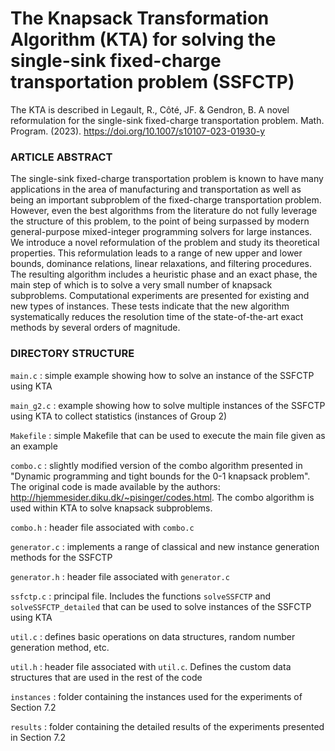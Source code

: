 # The Knapsack Transformation Algorithm (KTA) for solving the single-sink fixed-charge transportation problem (SSFCTP)

The KTA is described in Legault, R., Côté, JF. & Gendron, B. A novel reformulation for the single-sink fixed-charge transportation problem. Math. Program. (2023). https://doi.org/10.1007/s10107-023-01930-y

### ARTICLE ABSTRACT

The single-sink fixed-charge transportation problem is known to have many applications in the area of manufacturing and transportation as well as being an important subproblem of the fixed-charge transportation problem. However, even the best algorithms from the literature do not fully leverage the structure of this problem, to the point of being surpassed by modern general-purpose mixed-integer programming solvers for large instances. We introduce a novel reformulation of the problem and study its theoretical properties. This reformulation leads to a range of new upper and lower bounds, dominance relations, linear relaxations, and filtering procedures. The resulting algorithm includes a heuristic phase and an exact phase, the main step of which is to solve a very small number of knapsack subproblems. Computational experiments are presented for existing and new types of instances. These tests indicate that the new algorithm systematically reduces the resolution time of the state-of-the-art exact methods by several orders of magnitude.


### DIRECTORY STRUCTURE

`main.c` : simple example showing how to solve an instance of the SSFCTP using KTA

`main_g2.c` : example showing how to solve multiple instances of the SSFCTP using KTA to collect statistics (instances of Group 2)

`Makefile` : simple Makefile that can be used to execute the main file given as an example

`combo.c` : slightly modified version of the combo algorithm presented in "Dynamic programming and tight bounds
for the 0-1 knapsack problem". The original code is made available by the authors: http://hjemmesider.diku.dk/~pisinger/codes.html.
The combo algorithm is used within KTA to solve knapsack subproblems.

`combo.h` : header file associated with `combo.c`

`generator.c` : implements a range of classical and new instance generation methods for the SSFCTP

`generator.h` : header file associated with `generator.c`

`ssfctp.c` : principal file. Includes the functions `solveSSFCTP` and `solveSSFCTP_detailed` that can be used to solve instances
of the SSFCTP using KTA

`util.c` : defines basic operations on data structures, random number generation method, etc.

`util.h` : header file associated with `util.c`. Defines the custom data structures that are used in the rest of the code

`instances` : folder containing the instances used for the experiments of Section 7.2

`results` : folder containing the detailed results of the experiments presented in Section 7.2
